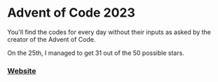 # Advent of Code 2023


You'll find the codes for every day without their inputs as asked by the creator of the Advent of Code.

On the 25th, I managed to get 31 out of the 50 possible stars. 

### [Website](https://adventofcode.com/2023)
